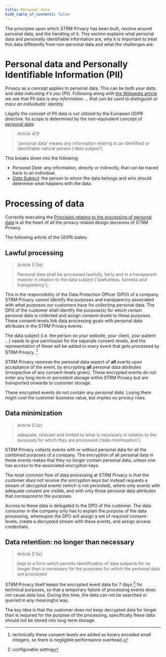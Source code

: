 ```yaml
---
title: Personal data
hide_table_of_contents: false
---
```


The principles upon which STRM Privacy has been built, revolve around personal data,
and the handling of it. This section explains what personal data and personally identifiable information are, why
it is important to treat this data differently from non-personal data and what the challenges are.

# Personal data and Personally Identifiable Information (PII)

Privacy as a concept applies to personal data. This can be both *your data*, and *data indicating it's you* (PII). Following along with [the Wikipedia article](https://en.wikipedia.org/wiki/Personal_data) we see that PII
data is *any information ... that can be used to distinguish or trace an individuals' identity*.

Legally the concept of PII data is not utilized by the European GDPR
directive. Its scope is determined by the non-equivalent concept of
[*personal
data*](https://eur-lex.europa.eu/legal-content/EN/TXT/HTML/?uri=CELEX:32016R0679&qid=1620048611044&from=EN#d1e1489-1-1).

> _Article 4(1)_
>
> 'personal data' means any information relating to an identified or identifiable natural person ('data subject')

This breaks down into the following:
- _Personal Data_: any information, directly or indirectly, that can be traced back to an individual.
- [_Data Subject_](docs/02-concepts/02-data-contracts/04-data-subjects.md): the person to whom the data belongs and who should determine what happens with the data.

# Processing of data

Correctly executing the [Principles relating to the processing of personal data](https://eur-lex.europa.eu/legal-content/EN/TXT/HTML/?uri=CELEX:32016R0679&qid=1620048611044&from=EN#d1e1807-1-1)
is at the heart of all the privacy related design decisions of STRM Privacy.

The following article of the GDPR states:

## Lawful processing

> _Article 5.1(a)_
> 
> Personal data shall be processed lawfully, fairly and in a transparent
> manner in relation to the data subject ('lawfulness, fairness and
> transparency');

This is the responsibility of the Data Protection Officer (DPO) of a company.
STRM Privacy cannot identify the purposes and transparency associated with *what
purposes* our customers have for collecting personal data. The DPO of the
customer shall identify the purpose(s) for which certain personal data
is collected and assign *consent-levels* to these purposes. These
consent-levels link data processing goals with personal data attributes
in the STRM Privacy events.

The data subject (i.e. the person on your website, your client,
your patient ...) needs to give permission for the separate
consent-levels, and the representation of these will be added to
*every* event that gets processed by STRM Privacy. [^1]

STRM Privacy removes the personal data aspect of **all** events upon
acceptance of the event, by encrypting **all** personal data
attributes (irrespective of any consent-levels given). These encrypted
events do not enter any long-term or persistent storage within STRM Privacy
but are transported onwards to customer storage.

These encrypted events do not contain *any personal data*. Losing them
might cost the customer business value, but implies *no privacy* risks.

## Data minimization

> _Article 5.1(c)_ 
> 
> adequate, relevant and limited to what is necessary in relation to the
> purposes for which they are processed (‘data minimisation’);

STRM Privacy collects events with or without personal data for all the
combined purposes of a company. The encryption of all personal data in
these events makes that they no longer contain personal data, unless one
has access to the associated encryption keys.

The most common flow of data processing at STRM Privacy is that the
customer *does not receive the encryption keys* but instead requests a
stream of *decrypted* events (which is not persisted), where only
events with adequate consent are visible, and with only those personal
data attributes that correspond to the purposes.

Access to these data is delegated to the DPO of the customer. The data
consumer in the company only has to explain the purpose of the data
processing, whereupon the DPO will assign a set of required
consent-levels, create a *decrypted stream* with these events, and assign
access credentials.

## Data retention: no longer than necessary

> _Article 5.1(e)_
>
> kept in a form which permits identification of data subjects for no
> longer than is necessary for the purposes for which the personal data are processed

STRM Privacy itself keeps the encrypted event data for 7 days [^2] for
technical purposes, so that a temporary failure of processing events
does not cause data loss. During this time, the data can
not be searched or queried in any meaningful way.

The key idea is that the customer does *not keep* decrypted data for
longer than is required for the purpose of the processing, specifically
these data should not be stored into long-term storage.

[^1]: technically these consent-levels are added as binary encoded small
integers, so there is negligible performance overhead.

[^2]: configurable setting
